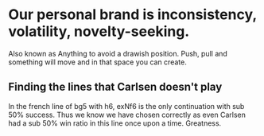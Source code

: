 # Our personal brand is inconsistency, volatility, novelty-seeking.

Also known as Anything to avoid a drawish position.
Push, pull and something will move and in that space you can create.

## Finding the lines that Carlsen doesn't play

In the french line of bg5 with h6, exNf6 is the only continuation with sub 50% success. Thus we know we have chosen correctly as even Carlsen had a sub 50% win ratio in this line once upon a time. Greatness.
